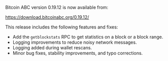Bitcoin ABC version 0.19.12 is now available from:

  <https://download.bitcoinabc.org/0.19.12/>

This release includes the following features and fixes:
  - Add the `getblockstats` RPC to get statistics on a block or a block range.
  - Logging improvements to reduce noisy network messages.
  - Logging added during wallet rescans.
  - Minor bug fixes, stability improvements, and typo corrections.
